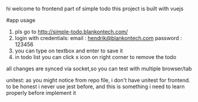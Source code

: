 hi welcome to frontend part of simple todo 
this project is built with vuejs 

#app usage 
1. pls go to http://simple-todo.blankontech.com/
2. login with credentials:
email : hendrik@blankontech.com
password : 123456
3. you can type on textbox and enter to save it 
4. in todo list you can click x icon on right corner to remove the todo 

all changes are synced via socket,so you can test with multiple browser/tab 


unitest:
as you might notice from repo file, i don't have unitest for frontend.
to be honest i never use jest before, and this is something i need to learn properly before implement it
